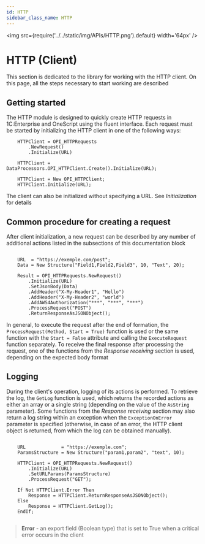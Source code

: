 ```yaml
---
id: HTTP
sidebar_class_name: HTTP
---
```


<img src={require('../../static/img/APIs/HTTP.png').default} width='64px' />

# HTTP (Client)


This section is dedicated to the library for working with the HTTP client. On this page, all the steps necessary to start working are described

## Getting started

The HTTP module is designed to quickly create HTTP requests in 1C:Enterprise and OneScript using the fluent interface. Each request must be started by initializing the HTTP client in one of the following ways:

```bsl title="Common method (recommended)"
    HTTPClient = OPI_HTTPRequests
        .NewRequest()
        .Initialize(URL)
```

```bsl title="Method for 1C only"
    HTTPClient = DataProcessors.OPI_HTTPClient.Create().Initialize(URL);
```

```bsl title="Method for OneScript only"
    HTTPClient = New OPI_HTTPClient;
    HTTPClient.Initialize(URL);
```

The client can also be initialized without specifying a URL. See *Initialization* for details

## Common procedure for creating a request

After client initialization, a new request can be described by any number of additional actions listed in the subsections of this documentation block

```bsl

    URL  = "https://exemple.com/post";
    Data = New Structure("Field1,Field2,Field3", 10, "Text", 20);

    Result = OPI_HTTPRequests.NewRequest()
        .Initialize(URL)
        .SetJsonBody(Data)
        .AddHeader("X-My-Header1", "Hello")
        .AddHeader("X-My-Header2", "world")
        .AddAWS4Authorization("***", "***", "***")
        .ProcessRequest("POST")
        .ReturnResponseAsJSONObject();

```

In general, to execute the request after the end of formation, the `ProcessRequest(Method, Start = True)` function is used or the same function with the `Start = False` attribute and calling the `ExecuteRequest` function separately. To receive the final response after processing the request, one of the functions from the *Response receiving* section is used, depending on the expected body format

## Logging

During the client's operation, logging of its actions is performed. To retrieve the log, the `GetLog` function is used, which returns the recorded actions as either an array or a single string (depending on the value of the `AsString` parameter). Some functions from the *Response receiving* section may also return a log string within an exception when the `ExceptionOnError`  parameter is specified (otherwise, in case of an error, the HTTP client object is returned, from which the log can be obtained manually).

```bsl

    URL             = "https://exemple.com";
    ParamsStructure = New Structure("param1,param2", "text", 10);

    HTTPClient = OPI_HTTPRequests.NewRequest()
        .Initialize(URL)
        .SetURLParams(ParamsStructure)
        .ProcessRequest("GET");

    If Not HTTPClient.Error Then
        Response = HTTPClient.ReturnResponseAsJSONObject(); 
    Else
        Response = HTTPClient.GetLog();
    EndIf;
    
```

> **Error** - an export field (Boolean type) that is set to True when a critical error occurs in the client